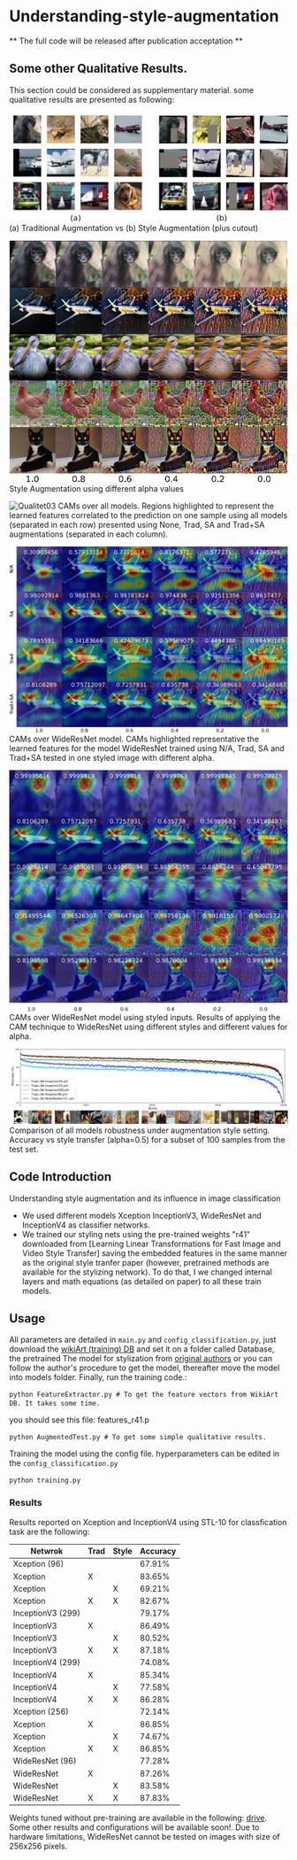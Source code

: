 # Understanding-style-augmentation
** The full code will be released after publication acceptation **
## Some other Qualitative Results.
This section could be considered as supplementary material. some qualitative results are presented as following:

![Qualitet01](Images/AugmentationComparison.png)
(a) Traditional Augmentation vs (b) Style Augmentation (plus cutout)

![Qualitet02](Images/AlphaVariation.png)
Style Augmentation using different alpha values

![Qualitet03](Images/All_models_CAM.png)
CAMs over all models. Regions highlighted to represent the learned features correlated to the prediction on one sample using all models (separated in each row) presented using None, Trad, SA and Trad+SA augmentations (separated in each column).

![Qualitet04](Images/WideResNet_CAM.png)
CAMs over WideResNet model. CAMs highlighted representative the learned features for the model WideResNet trained using N/A, Trad, SA and Trad+SA tested in one styled image with different alpha.

![Qualitet05](Images/WideResNet_styles_CAM.png)
CAMs over WideResNet model using styled inputs. Results of applying the CAM technique to WideResNet using different styles and different values for alpha.

![Qualitet06](Images/AugmentationEffects.png)
Comparison of all models robustness under augmentation style setting. Accuracy vs style transfer (alpha=0.5) for a subset of 100 samples from the test set.


## Code Introduction 
Understanding style augmentation and its influence in image classification

- We used different models Xception InceptionV3, WideResNet and InceptionV4 as classifier networks.
- We trained our styling nets using the pre-trained weights "r41" downloaded from [Learning Linear Transformations for Fast Image and Video Style Transfer] saving the embedded features in the same manner as the original style tranfer paper (however, pretrained methods are available for the stylizing network). To do that, I we changed internal layers and math equations (as detailed on paper) to all these train models.


## Usage
All parameters are detailed in `main.py` and `config_classification.py`, just download the [wikiArt (training) DB](https://www.kaggle.com/c/painter-by-numbers/data) and set it on a folder called Database, the pretrained The model for stylization from [original authors](https://drive.google.com/file/d/1H9T5rfXGlGCUh04DGkpkMFbVnmscJAbs/view) or you can follow the author's procedure to get the model, thereafter move the model into models folder. Finally, run the training code.:


```
python FeatureExtractor.py # To get the feature vectors from WikiArt DB. It takes some time.
```
you should see this file: features_r41.p

```
python AugmentedTest.py # To get some simple qualitative results.
```
Training the model using the config file. hyperparameters can be edited in the `config_classification.py`
```
python training.py
```


### Results

Results reported on Xception and InceptionV4 using STL-10 for classfication task are the following: 

| Netwrok            |    Trad   |   Style   |  Accuracy  | 
| ----------------   | --------- | --------- | ---------- |
| Xception (96)      |           |           |   67.91%   |
| Xception           |     X     |           |   83.65%   |
| Xception           |           |     X     |   69.21%   |
| Xception           |     X     |     X     |   82.67%   |
| InceptionV3 (299)  |           |           |   79.17%   |
| InceptionV3        |     X     |           |   86.49%   |
| InceptionV3        |           |     X     |   80.52%   |
| InceptionV3        |     X     |     X     |   87.18%   |
| InceptionV4 (299)  |           |           |   74.08%   |
| InceptionV4        |     X     |           |   85.34%   |
| InceptionV4        |           |     X     |   77.58%   |
| InceptionV4        |     X     |     X     |   86.28%   |
| Xception (256)     |           |           |   72.14%   |
| Xception           |     X     |           |   86.85%   |
| Xception           |           |     X     |   74.67%   |
| Xception           |     X     |     X     |   86.85%   |
| WideResNet (96)    |           |           |   77.28%   |
| WideResNet         |     X     |           |   87.26%   |
| WideResNet         |           |     X     |   83.58%   |
| WideResNet         |     X     |     X     |   87.83%   |

Weights tuned without pre-training are available in the following: [drive](https://drive.google.com/open?id=1Ig4wKI9yqItb_eBTQUBDvLIl78wDf70T). Some other results and configurations will be available soon!. Due to hardware limitations, WideResNet cannot be tested on images with size of 256x256 pixels.


